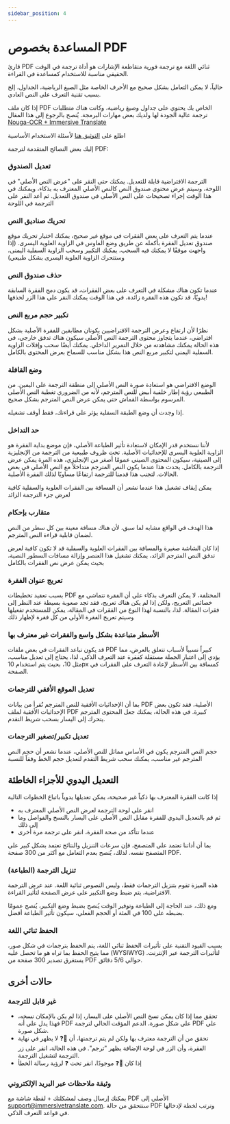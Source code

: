 ```yaml
---
sidebar_position: 4
---
```


# المساعدة بخصوص PDF

قارئ PDF ثنائي اللغة مع ترجمة فورية متقاطعة الإشارات هو أداة ترجمة في الوقت الحقيقي مناسبة للاستخدام كمساعدة في القراءة.

حالياً، لا يمكن التعامل بشكل صحيح مع الأحرف الخاصة مثل الصيغ الرياضية، الجداول، إلخ بسبب تقنية التعرف على النص العادي.

إذا كان ملف PDF الخاص بك يحتوي على جداول وصيغ رياضية، وكانت هناك متطلبات ترجمة عالية الجودة لها ولديك بعض مهارات البرمجة. يُنصح بالرجوع إلى هذا المقال [Nouga-OCR + Immersive Translate](https://app.immersivetranslate.com/pdf-pro/)

اطلع على [التوثيق هنا](/docs/usage/#pdf-file-translation) لأسئلة الاستخدام الأساسية

إليك بعض النصائح المتقدمة لترجمة PDF:
<!--
## تحريك لضبط صندوق الترجمة

![](/assets/docs/doc-assets/pdf-move.png) -->

### تعديل الصندوق

الترجمة الافتراضية قابلة للتعديل. يمكنك حتى النقر على "عرض النص الأصلي" في اللوحة، وسيتم عرض محتوى صندوق النص كالنص الأصلي المعترف به بذكاء، ويمكنك في هذا الوقت إجراء تصحيحات على النص الأصلي في صندوق التعديل. ثم أعد النقر على الترجمة في اللوحة

### تحريك صناديق النص

عندما يتم التعرف على بعض الفقرات في موقع غير صحيح، يمكنك اختيار تحريك موقع صندوق تعديل الفقرة بأكمله عن طريق وضع الماوس في الزاوية العلوية اليسرى. (إذا واجهت موقفًا لا يمكنك فيه السحب، يمكنك التكبير وسحب الزاوية السفلية اليمنى، وستتحرك الزاوية العلوية اليسرى بشكل طبيعي)

### حذف صندوق النص

عندما تكون هناك مشكلة في التعرف على بعض الفقرات، قد يكون دمج الفقرة السابقة يدويًا، قد تكون هذه الفقرة زائدة، في هذا الوقت يمكنك النقر على هذا الزر لحذفها!

### تكبير حجم مربع النص

نظرًا لأن ارتفاع وعرض الترجمة الافتراضيين يكونان مطابقين للفقرة الأصلية بشكل افتراضي، عندما يتجاوز محتوى الترجمة النص الأصلي سيكون هناك تدفق خارجي، في هذه الحالة يمكنك مشاهدته من خلال التمرير الداخلي. يمكنك أيضًا سحب وإفلات الزاوية السفلية اليمنى لتكبير مربع النص هذا بشكل مناسب للسماح بعرض المحتوى بالكامل.

<!-- 

## أزرار التحكم بالأسلوب

![](/assets/docs/doc-assets/pdf-control.png) -->

### وضع القافلة

الوضع الافتراضي هو استعادة صورة النص الأصلي إلى منطقة الترجمة على اليمين. من الطبيعي رؤية إطار خلفية أبيض للنص المترجم، لأنه من الضروري تغطية النص الأصلي المرسوم بواسطة القماش حتى يمكن عرض النص المترجم بشكل صحيح.

إذا وجدت أن وضع الطبقة السفلية يؤثر على قراءتك، فقط أوقف تشغيله.

### حد التداخل

لأننا نستخدم قدر الإمكان لاستعادة تأثير الطباعة الأصلي، فإن موضع بداية الفقرة هو الزاوية العلوية اليسرى للإحداثيات الأصلية. تحت ظروف طبيعية من الترجمة من الإنجليزية إلى الصينية، سيكون المحتوى الصيني عمومًا أصغر من الإنجليزي، هذه المرة يمكن عرض الترجمة بالكامل. يحدث هذا عندما يكون النص المترجم متداخلاً مع النص الأصلي في بعض الحالات. لتجنب هذا قدمنا للترجمة ارتفاعًا مساويًا لذلك الفقرة الأصلية.

يمكن إيقاف تشغيل هذا عندما نشعر أن المسافة بين الفقرات العلوية والسفلية كافية لعرض جزء الترجمة الزائد

### متقارب بإحكام

هذا الهدف في الواقع مشابه لما سبق، لأن هناك مسافة معينة بين كل سطر من النص لضمان قابلية قراءة النص المترجم.

إذا كان الشاشة صغيرة والمسافة بين الفقرات العلوية والسفلية قد لا تكون كافية لعرض تدفق النص المترجم الزائد، يمكنك تشغيل هذا العنصر وإزالة مسافات السطور النصية، بحيث يمكن عرض نص الفقرات بالكامل

### تعريج عنوان الفقرة

بسبب تعقيد تخطيطات PDF المختلفة، لا يمكن التعرف بذكاء على أن الفقرة تتماشى مع خصائص التعريج، ولكن إذا لم يكن هناك تعريج، فقد تجد صعوبة بسيطة عند النظر إلى فقرات المقالة. لذا، بالنسبة لهذا النوع من الفقرات في المقالة، يمكن للمستخدم تفعيلها وسيتم تعريج الفقرة الأولى من كل فقرة لإظهار ذلك

### الأسطر متباعدة بشكل واسع والفقرات غير معترف بها

قد يكون تباعد الفقرات في بعض ملفات PDF كبيراً نسبياً لأسباب تتعلق بالعرض، مما يؤدي إلى اعتبار الجملة مستقلة كفقرة عند التعرف الذكي. لذا، يحتاج إلى تعديل مناسب، مثل 10، بحيث يتم استخدام 10px كمسافة بين الأسطر لإعادة التعرف على الفقرات في الصفحة.

### تعديل الموقع الأفقي للترجمات

بما أن الإحداثيات الأفقية للنص المترجم تُقرأ من بيانات PDF الأصلية، فقد تكون بعض الإحداثيات الأفقية لملف PDF كبيرة. في هذه الحالة، يمكنك جعل المحتوى المترجم يتحرك إلى اليسار بسحب شريط التقدم.

### تعديل تكبير/تصغير الترجمات

حجم النص المترجم يكون في الأساس مماثل للنص الأصلي، عندما تشعر أن حجم النص المترجم غير مناسب، يمكنك سحب شريط التقدم لتعديل حجم الخط وفقاً للنسبة

## التعديل اليدوي للأجزاء الخاطئة

إذا كانت الفقرة المعترف بها ذكياً غير صحيحة، يمكن تعديلها يدوياً باتباع الخطوات التالية

- انقر على لوحة الترجمة لعرض النص الأصلي المعترف به
- ثم قم بالتعديل اليدوي للفقرة مقابل النص الأصلي على اليسار بالنسخ والفواصل وما إلى ذلك
- عندما تتأكد من صحة الفقرة، انقر على ترجمة مرة أخرى

<!--

## تنزيل الطباعة

انقر على أيقونة التنزيل في الزاوية العلوية اليمنى

![](/assets/docs/doc-assets/pdf-download.png) -->

بما أن أداتنا تعتمد على المتصفح، فإن سرعات التنزيل والنتائج تعتمد بشكل كبير على المتصفح نفسه. لذلك، يُنصح بعدم التعامل مع أكثر من 300 صفحة PDF.

### تنزيل الترجمة (الطباعة)

هذه الميزة تقوم بتنزيل الترجمات فقط، وليس النصوص ثنائية اللغة.
عند عرض الترجمة الافتراضية، يتم ضبط وضع التكبير على عرض الصفحة لتأثير القراءة.

ومع ذلك، عند الحاجة إلى الطباعة وتوفير الوقت يُنصح بضبط وضع التكبير، يُنصح عمومًا بضبطه على 100 في المئة أو الحجم الفعلي، سيكون تأثير الطباعة أفضل.

### الحفظ ثنائي اللغة

بسبب القيود التقنية على تأثيرات الحفظ ثنائي اللغة، يتم الحفظ بترجمات في شكل صور، مما يتيح الحفظ بما تراه هو ما تحصل عليه (WYSIWYG) لتأثيرات الترجمة عبر الإنترنت. يستغرق تصدير 300 صفحة من PDF حوالي 5/6 دقائق.

## حالات أخرى

### غير قابل للترجمة

- تحقق مما إذا كان يمكن نسخ النص الأصلي على اليسار، إذا لم يكن بالإمكان نسخه، فهذا يدل على أنه PDF على شكل صورة، الدعم المؤقت الحالي لترجمة PDF على شكل صورة.
- تحقق من أن الترجمة معترف بها ولكن لم يتم ترجمتها، أن 🔄❓ لا يظهر في نهاية الفقرة، وأن الزر في لوحة الإضافة يظهر "ترجم". في هذه الحالة، انقر على زر الترجمة لتشغيل الترجمة.
- إذا كان 🔄❓ موجودًا، انقر تحت ❓ لرؤية رسالة الخطأ

### وثيقة ملاحظات عبر البريد الإلكتروني

يمكنك إرسال وصف لمشكلتك + لقطة شاشة مع PDF الأصلي إلى support@immersivetranslate.com. سنتحقق من حالة PDF ونرتب لخطة لإدخالها في قواعد التعرف الذكي.